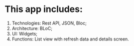 # This app includes:
1. Technologies: Rest API, JSON, Bloc;
2. Architecture: BLoC;
4. UI: Widgets;
5. Functions: List view with refresh data and details screen.
